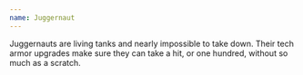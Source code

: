```yaml
---
name: Juggernaut
---
```

Juggernauts are living tanks and nearly impossible to take down. Their tech armor upgrades make sure they can take a hit, or one hundred, without so much as a scratch.

